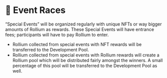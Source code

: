 # 🎁 Event Races

“Special Events” will be organized regularly with unique NFTs or way bigger amounts of Rollium as rewards. These Special Events will have entrance fees; participants will have to pay Rollium to enter.

* Rollium collected from special events with NFT rewards will be transferred to the Development Pool.
* Rollium collected from special events with Rollium rewards will create a Rollium pool which will be distributed fairly amongst the winners. A small percentage of this pool will be transferred to the Development Pool as well.

